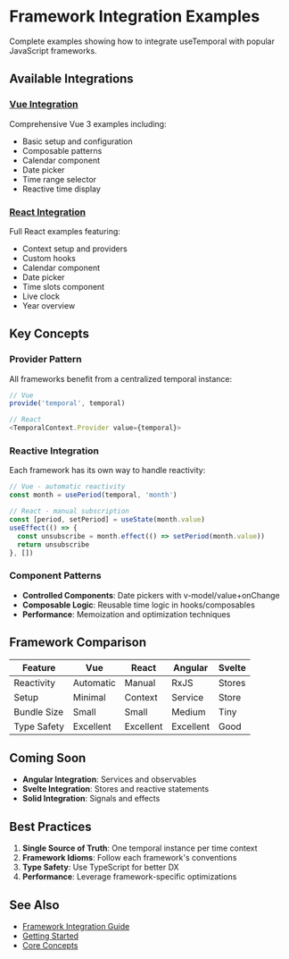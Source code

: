 # Framework Integration Examples

Complete examples showing how to integrate useTemporal with popular JavaScript frameworks.

## Available Integrations

### [Vue Integration](/examples/frameworks/vue-integration)
Comprehensive Vue 3 examples including:
- Basic setup and configuration
- Composable patterns
- Calendar component
- Date picker
- Time range selector
- Reactive time display

### [React Integration](/examples/frameworks/react-integration)
Full React examples featuring:
- Context setup and providers
- Custom hooks
- Calendar component
- Date picker
- Time slots component
- Live clock
- Year overview

## Key Concepts

### Provider Pattern
All frameworks benefit from a centralized temporal instance:

```typescript
// Vue
provide('temporal', temporal)

// React
<TemporalContext.Provider value={temporal}>
```

### Reactive Integration
Each framework has its own way to handle reactivity:

```typescript
// Vue - automatic reactivity
const month = usePeriod(temporal, 'month')

// React - manual subscription
const [period, setPeriod] = useState(month.value)
useEffect(() => {
  const unsubscribe = month.effect(() => setPeriod(month.value))
  return unsubscribe
}, [])
```

### Component Patterns
- **Controlled Components**: Date pickers with v-model/value+onChange
- **Composable Logic**: Reusable time logic in hooks/composables
- **Performance**: Memoization and optimization techniques

## Framework Comparison

| Feature | Vue | React | Angular | Svelte |
|---------|-----|-------|---------|--------|
| Reactivity | Automatic | Manual | RxJS | Stores |
| Setup | Minimal | Context | Service | Store |
| Bundle Size | Small | Small | Medium | Tiny |
| Type Safety | Excellent | Excellent | Excellent | Good |

## Coming Soon

- **Angular Integration**: Services and observables
- **Svelte Integration**: Stores and reactive statements
- **Solid Integration**: Signals and effects

## Best Practices

1. **Single Source of Truth**: One temporal instance per time context
2. **Framework Idioms**: Follow each framework's conventions
3. **Type Safety**: Use TypeScript for better DX
4. **Performance**: Leverage framework-specific optimizations

## See Also

- [Framework Integration Guide](/guide/integrations/overview)
- [Getting Started](/guide/getting-started)
- [Core Concepts](/guide/core-concepts)